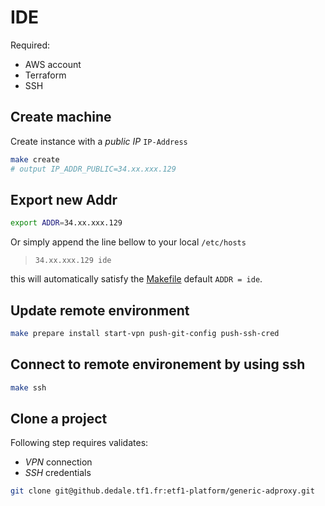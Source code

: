 # IDE

Required:
* AWS account
* Terraform
* SSH


## Create machine

Create instance with a *public IP* `IP-Address`

```sh
make create
# output IP_ADDR_PUBLIC=34.xx.xxx.129
```

## Export new Addr

```sh
export ADDR=34.xx.xxx.129
```
Or simply append the line bellow to your local `/etc/hosts`

> `34.xx.xxx.129 ide`

this will automatically satisfy the [Makefile](Makefile#L4) default `ADDR = ide`.

## Update remote environment

```sh
make prepare install start-vpn push-git-config push-ssh-cred
```

## Connect to remote environement by using ssh

```sh
make ssh
```

## Clone a project

Following step requires validates:
* *VPN* connection
* *SSH* credentials

```sh
git clone git@github.dedale.tf1.fr:etf1-platform/generic-adproxy.git
```